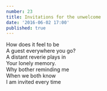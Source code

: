 ```yaml
---
number: 23
title: Invitations for the unwelcome
date: '2016-06-02 17:00'
published: true
---
```

How does it feel to be<br>
A guest everywhere you go?<br>
A distant reverie plays in<br>
Your lonely memory.<br>
Why bother reminding me<br>
When we both know<br> 
I am invited every time<br>
